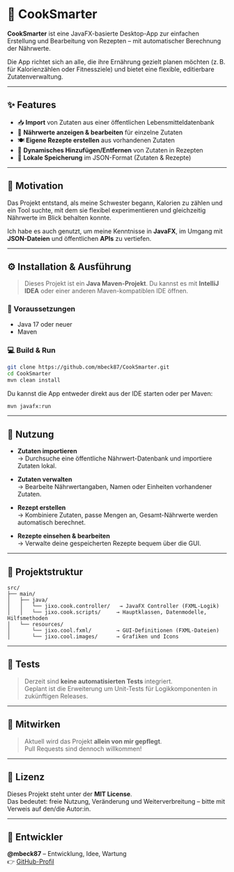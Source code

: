 # 🍲 CookSmarter

**CookSmarter** ist eine JavaFX-basierte Desktop-App zur einfachen Erstellung und Bearbeitung von Rezepten – mit automatischer Berechnung der Nährwerte.

Die App richtet sich an alle, die ihre Ernährung gezielt planen möchten (z. B. für Kalorienzählen oder Fitnessziele) und bietet eine flexible, editierbare Zutatenverwaltung.

---

## ✨ Features

- 📥 **Import** von Zutaten aus einer öffentlichen Lebensmitteldatenbank  
- 🧪 **Nährwerte anzeigen & bearbeiten** für einzelne Zutaten  
- 🍽️ **Eigene Rezepte erstellen** aus vorhandenen Zutaten  
- 🔄 **Dynamisches Hinzufügen/Entfernen** von Zutaten in Rezepten  
- 📂 **Lokale Speicherung** im JSON-Format (Zutaten & Rezepte)  

---

## 🎯 Motivation

Das Projekt entstand, als meine Schwester begann, Kalorien zu zählen und ein Tool suchte, mit dem sie flexibel experimentieren und gleichzeitig Nährwerte im Blick behalten konnte.  

Ich habe es auch genutzt, um meine Kenntnisse in **JavaFX**, im Umgang mit **JSON-Dateien** und öffentlichen **APIs** zu vertiefen.

---

## ⚙️ Installation & Ausführung

> Dieses Projekt ist ein **Java Maven-Projekt**. Du kannst es mit **IntelliJ IDEA** oder einer anderen Maven-kompatiblen IDE öffnen.

### 𞷾 Voraussetzungen

- Java 17 oder neuer  
- Maven  

### 💻 Build & Run

```bash
git clone https://github.com/mbeck87/CookSmarter.git
cd CookSmarter
mvn clean install
```

Du kannst die App entweder direkt aus der IDE starten oder per Maven:

```bash
mvn javafx:run
```

---

## 🚀 Nutzung

- **Zutaten importieren**  
  → Durchsuche eine öffentliche Nährwert-Datenbank und importiere Zutaten lokal.

- **Zutaten verwalten**  
  → Bearbeite Nährwertangaben, Namen oder Einheiten vorhandener Zutaten.

- **Rezept erstellen**  
  → Kombiniere Zutaten, passe Mengen an, Gesamt-Nährwerte werden automatisch berechnet.

- **Rezepte einsehen & bearbeiten**  
  → Verwalte deine gespeicherten Rezepte bequem über die GUI.

---

## 📂 Projektstruktur

```
src/
├── main/
│   ├── java/
│   │   └── jixo.cook.controller/   → JavaFX Controller (FXML-Logik)
│   │   └── jixo.cook.scripts/     → Hauptklassen, Datenmodelle, Hilfsmethoden
│   └── resources/
│       └── jixo.cool.fxml/        → GUI-Definitionen (FXML-Dateien)
│       └── jixo.cool.images/      → Grafiken und Icons
```

---

## 🧪 Tests

> Derzeit sind **keine automatisierten Tests** integriert.  
Geplant ist die Erweiterung um Unit-Tests für Logikkomponenten in zukünftigen Releases.

---

## 🧹 Mitwirken

> Aktuell wird das Projekt **allein von mir gepflegt**.  
Pull Requests sind dennoch willkommen!

---

## 📜 Lizenz

Dieses Projekt steht unter der **MIT License**.  
Das bedeutet: freie Nutzung, Veränderung und Weiterverbreitung – bitte mit Verweis auf den/die Autor:in.

---

## 👤 Entwickler

**@mbeck87** – Entwicklung, Idee, Wartung  
👉 [GitHub-Profil](https://github.com/mbeck87)
